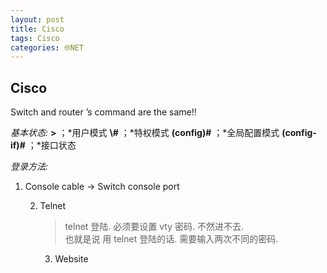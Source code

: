 ```yaml
---
layout: post
title: Cisco
tags: Cisco
categories: 🌐NET
---
```



## Cisco

Switch and router ’s command are the same!!


*基本状态:*
**\>** 		     ；*用户模式
**\\#**            ；*特权模式
**(config)\#**    ；*全局配置模式
**(config-if)\#** ；*接口状态

*登录方法:*


1. Console cable → Switch console port

	2. Telnet
		> telnet 登陆. 必须要设置 vty 密码. 不然进不去.  
		> 也就是说 用 telnet 登陆的话. 需要输入两次不同的密码.

		3. Website
